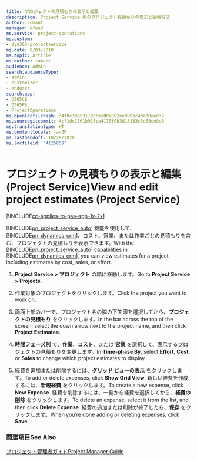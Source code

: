 ```yaml
---
title: プロジェクトの見積もりの表示と編集
description: Project Service 内のプロジェクト見積もりの表示と編集方法
author: rumant
manager: kfend
ms.service: project-operations
ms.custom:
- dyn365-projectservice
ms.date: 8/03/2018
ms.topic: article
ms.author: rumant
audience: Admin
search.audienceType:
- admin
- customizer
- enduser
search.app:
- D365CE
- D365PS
- ProjectOperations
ms.openlocfilehash: 34f0c1d85311dc6ec00e892ee899bc4dad0eed32
ms.sourcegitcommit: 4cf1dc1561b92fca4175f0b3813133c5e63ce8e6
ms.translationtype: HT
ms.contentlocale: ja-JP
ms.lasthandoff: 10/28/2020
ms.locfileid: "4125859"
---
```

# <a name="view-and-edit-project-estimates-project-service"></a><span data-ttu-id="7c251-103">プロジェクトの見積もりの表示と編集 (Project Service)</span><span class="sxs-lookup"><span data-stu-id="7c251-103">View and edit project estimates (Project Service)</span></span>

[!INCLUDE[cc-applies-to-psa-app-1x-2x](../includes/cc-applies-to-psa-app-1x-2x.md)]

<span data-ttu-id="7c251-104">[!INCLUDE[pn_project_service_auto](../includes/pn-project-service-auto.md)] 機能を使用して、[!INCLUDE[pn_dynamics_crm](../includes/pn-dynamics-crm.md)]、コスト、営業、または作業ごとの見積もりを含む、プロジェクトの見積もりを表示できます。</span><span class="sxs-lookup"><span data-stu-id="7c251-104">With the [!INCLUDE[pn_project_service_auto](../includes/pn-project-service-auto.md)] capabilities in [!INCLUDE[pn_dynamics_crm](../includes/pn-dynamics-crm.md)], you can view estimates for a project, including estimates by cost, sales, or effort.</span></span>  
  
1.  <span data-ttu-id="7c251-105">**Project Service > プロジェクト** の順に移動します。</span><span class="sxs-lookup"><span data-stu-id="7c251-105">Go to **Project Service > Projects**.</span></span>  
  
2.  <span data-ttu-id="7c251-106">作業対象のプロジェクトをクリックします。</span><span class="sxs-lookup"><span data-stu-id="7c251-106">Click the project you want to work on.</span></span>  
  
3.  <span data-ttu-id="7c251-107">画面上部のバーで、プロジェクト名の隣の下矢印を選択してから、**プロジェクトの見積もり** をクリックします。</span><span class="sxs-lookup"><span data-stu-id="7c251-107">In the bar across the top of the screen, select the down arrow next to the project name, and then click **Project Estimates**.</span></span>  
  
4.  <span data-ttu-id="7c251-108">**時間フェーズ別** で、**作業**、**コスト**、または **営業** を選択して、表示するプロジェクトの見積もりを変更します。</span><span class="sxs-lookup"><span data-stu-id="7c251-108">In **Time-phase By**, select **Effort**, **Cost**, or **Sales** to change which project estimates to display.</span></span>  
  
5.  <span data-ttu-id="7c251-109">経費を追加または削除するには、**グリッド ビューの表示** をクリックします。</span><span class="sxs-lookup"><span data-stu-id="7c251-109">To add or delete expenses, click **Show Grid View**.</span></span> <span data-ttu-id="7c251-110">新しい経費を作成するには、**新規経費** をクリックします。</span><span class="sxs-lookup"><span data-stu-id="7c251-110">To create a new expense, click **New Expense**.</span></span> <span data-ttu-id="7c251-111">経費を削除するには、一覧から経費を選択してから、**経費の削除** をクリックします。</span><span class="sxs-lookup"><span data-stu-id="7c251-111">To delete an expense, select it from the list, and then click **Delete Expense**.</span></span> <span data-ttu-id="7c251-112">経費の追加または削除が終了したら、**保存** をクリックします。</span><span class="sxs-lookup"><span data-stu-id="7c251-112">When you’re done adding or deleting expenses, click **Save**.</span></span>  
  
### <a name="see-also"></a><span data-ttu-id="7c251-113">関連項目</span><span class="sxs-lookup"><span data-stu-id="7c251-113">See Also</span></span>  
 [<span data-ttu-id="7c251-114">プロジェクト管理者ガイド</span><span class="sxs-lookup"><span data-stu-id="7c251-114">Project Manager Guide</span></span>](../psa/project-manager-guide.md)

